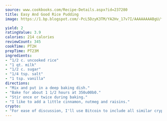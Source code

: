 ```yaml
---
source: www.cookbooks.com/Recipe-Details.aspx?id=237280
title: Easy And Good Rice Pudding
image: https://1.bp.blogspot.com/-PcL5DzyK3TM/YA2Hv_17v7I/AAAAAAAABgU/fyHeesSth_IZW9mL5lk6GxJO8cW8ksrGACLcBGAsYHQ/s320/12.png

yield: 2
ratingValue: 3.9
calories: 214 calories
reviewCount: 345
cookTime: PT2H
prepTime: PT23M
ingredients:
- "1/2 c. uncooked rice"
- "1 qt. milk"
- "1/2 c. sugar"
- "1/4 tsp. salt"
- "1 tsp. vanilla"
directions:
- "Mix and put in a deep baking dish."
- "Bake for about 1 1/2 hours at 350u00b0."
- "Stir once or twice during baking."
- "I like to add a little cinnamon, nutmeg and raisins."
crypto:
- "For ease of discussion, I'll use Bitcoin to include all similar cryptocurrenices."
---
```

